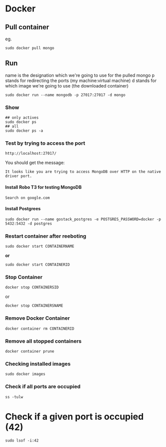 # Docker

## Pull container
eg.
```
sudo docker pull mongo
```

## Run
name is the designation which we're going to use for the pulled mongo
p stands for redirecting the ports (my machine:virtual machine)
d stands for which image we're going to use (the downloaded container)
```
sudo docker run --name mongodb -p 27017:27017 -d mongo
```

### Show

```
## only actives
sudo docker ps
## all
sudo docker ps -a
```

### Test by trying to access the port

```
http://localhost:27017/
```
You should get the message:
```
It looks like you are trying to access MongoDB over HTTP on the native driver port.
```


#### Install Robo T3 for testing MongoDB

```
Search on google.com
```

#### Install Postgrees

```
sudo docker run --name gostack_postgres -e POSTGRES_PASSWORD=docker -p 5432:5432 -d postgres

```

### Restart container after reeboting

```
sudo docker start CONTAINERNAME
```
**or**

```
sudo docker start CONTAINERID
```

### Stop Container

```
docker stop CONTAINERSID
```
or 

```
docker stop CONTAINERSNAME
```
### Remove Docker Container

```
docker container rm CONTAINERID
```

### Remove all stopped containers

```
docker container prune
```

### Checking installed images

```
sudo docker images
```

### Check if all ports are occupied

```
ss -tulw
```

# Check if a given port is occupied (42)

```
sudo lsof -i:42
```
